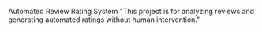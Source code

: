  Automated Review Rating System
"This project is for analyzing reviews and generating automated ratings without human intervention." 
